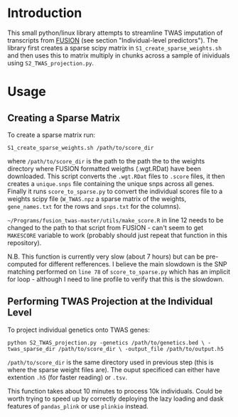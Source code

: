 # Introduction

This small python/linux library attempts to streamline TWAS imputation of transcripts from [FUSION](http://gusevlab.org/projects/fusion/) (see section  "Individual-level predictors"). The library first creates a sparse scipy matrix in `S1_create_sparse_weights.sh` and then uses this to matrix multiply in chunks across a sample of inividuals using `S2_TWAS_projection.py`.

# Usage

## Creating a Sparse Matrix

To create a sparse matrix run:

``S1_create_sparse_weights.sh /path/to/score_dir``

where `/path/to/score_dir` is the path to the path the to the weights directory where FUSION formatted weigths (.wgt.RDat) have been downloaded. This script converts the `.wgt.RDat` files to `.score` files, it then creates a `unique.snps` file containing the unique snps across all genes. Finally it runs `score_to_sparse.py` to convert the individual scores file to a weights scipy file (`W_TWAS.npz` a sparse matrix of the weights, `gene_names.txt` for the rows and `snps.txt` for the columns). 

`~/Programs/fusion_twas-master/utils/make_score.R` in line 12 needs to be changed to the path to that script from FUSION - can't seem to get `MAKESCORE` variable to work (probably should just repeat that function in this repository). 

N.B. This function is currently very slow (about 7 hours) but can be pre-computed for different refferences. I believe the main slowdown is the SNP matching performed on `line 78` of `score_to_sparse.py` which has an implicit for loop - although I need to line profile to verify that this is the slowdown. 

## Performing TWAS Projection at the Individual Level

To project individual genetics onto TWAS genes:

``python S2_TWAS_projection.py -genetics /path/to/genetics.bed \
-twas_sparse_dir /path/to/score_dir \
-output_file /path/to/output.h5``

`/path/to/score_dir` is the same directory used in previous step (this is where the sparse weight files are). The ouput specificed can either have extention `.h5` (for faster reading) or `.tsv`. 

This function takes about 10 minutes to process 10k individuals. Could be worth trying to speed up by correctly deploying the lazy loading and dask features of `pandas_plink` or use `plinkio` instead. 

